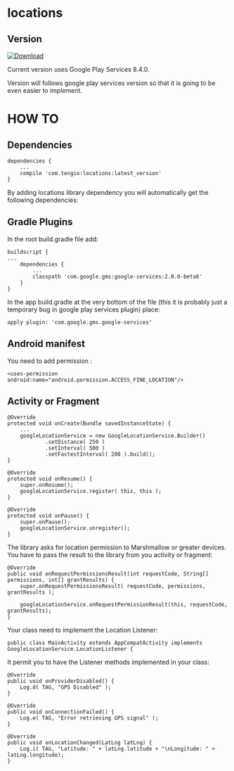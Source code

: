 # locations

Version
-------

[ ![Download](https://api.bintray.com/packages/tengioltd/maven/locations/images/download.svg) ](https://bintray.com/tengioltd/maven/cpn/_latestVersion)

Current version uses Google Play Services 8.4.0.

Version will follows google play services version so that it is going to be even easier to implement.


HOW TO
======

Dependencies
------------

```
dependencies {
    ...
    compile 'com.tengio:locations:latest_version'
}
```

By adding locations library dependency you will automatically get the following dependencies:

Gradle Plugins
--------------

In the root build.gradle file add: 
```
buildscript {
...
    dependencies {
        ...
        classpath 'com.google.gms:google-services:2.0.0-beta6'
    }
}
```
In the app build.gradle at the very bottom of the file (this it is probably just a temporary bug in google play 
services plugin) place:
```
apply plugin: 'com.google.gms.google-services'
```


Android manifest
----------------

You need to add permission :
```
<uses-permission android:name="android.permission.ACCESS_FINE_LOCATION"/>
```


Activity or Fragment
-------------

```
@Override
protected void onCreate(Bundle savedInstanceState) {
    ...
    googleLocationService = new GoogleLocationService.Builder()
            .setDistance( 250 )
            .setInterval( 500 )
            .setFastestInterval( 200 ).build();
}

@Override
protected void onResume() {
    super.onResume();
    googleLocationService.register( this, this );
}

@Override
protected void onPause() {
    super.onPause();
    googleLocationService.unregister();
}
```

The library asks for location permission to Marshmallow or greater devices. 
You have to pass the result to the library from you activity or fragment:
```    
@Override
public void onRequestPermissionsResult(int requestCode, String[] permissions, int[] grantResults) {
    super.onRequestPermissionsResult( requestCode, permissions, grantResults );

    googleLocationService.onRequestPermissionResult(this, requestCode, grantResults);
}
```
Your class need to implement the Location Listener:
```
public class MainActivity extends AppCompatActivity implements GoogleLocationService.LocationListener {
```
It permit you to have the Listener methods implemented in your class:
```
@Override
public void onProviderDisabled() {
    Log.d( TAG, "GPS Disabled" );
}

@Override
public void onConnectionFailed() {
    Log.e( TAG, "Error retrieving GPS signal" );
}

@Override
public void onLocationChanged(LatLng latLng) {
    Log.i( TAG, "Latitude: " + latLng.latitude + "\nLongitude: " + latLng.longitude);
}
```
